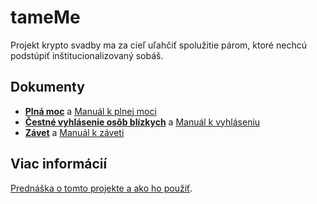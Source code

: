 # tameMe

Projekt krypto svadby ma za cieľ uľahčiť spolužitie párom, ktoré nechcú podstúpiť inštitucionalizovaný sobáš.

## Dokumenty

- [**Plná moc**](https://paralelnapolis.github.io/tameMe/sk/plna-moc/contract) a [Manuál k plnej moci](https://paralelnapolis.github.io/tameMe/sk/plna-moc/manual)
- [**Čestné vyhlásenie osôb blízkych**](https://paralelnapolis.github.io/tameMe/sk/osoba-blizka/contract) a [Manuál k vyhláseniu](https://paralelnapolis.github.io/tameMe/sk/osoba-blizka/manual)
- [**Závet**](https://paralelnapolis.github.io/tameMe/sk/zavet/contract) a [Manuál k záveti](https://paralelnapolis.github.io/tameMe/sk/zavet/manual)

## Viac informácií

[Prednáška o tomto projekte a ako ho použiť](https://paralelnapolis.sk/ponuka/partnerske-vztahy-bez-statu-ii/).
